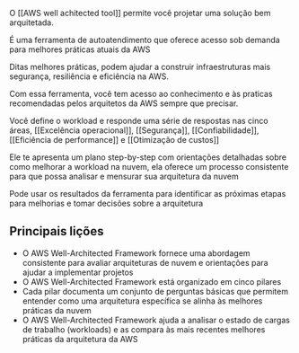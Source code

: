 O [[AWS well achitected tool]] permite você projetar uma solução bem arquitetada.

É uma ferramenta de autoatendimento que oferece acesso sob demanda para melhores práticas atuais da AWS

Ditas melhores práticas, podem ajudar a construir infraestruturas mais segurança, resiliência e eficiência na AWS.

Com essa ferramenta, você tem acesso ao conhecimento e às praticas recomendadas pelos arquitetos da AWS sempre que precisar.

Você define o workload e responde uma série de respostas nas cinco áreas, [[Excelência operacional]], [[Segurança]], [[Confiabilidade]], [[Eficiência de performance]] e [[Otimização de custos]]

Ele te apresenta um plano step-by-step com orientações detalhadas sobre como melhorar a workload na nuvem, ela oferece um processo consistente para que possa analisar e mensurar sua arquitetura da nuvem

Pode usar os resultados da ferramenta para identificar as próximas etapas para melhorias e tomar decisões sobre a arquitetura

## Principais lições

- O AWS Well-Architected Framework fornece uma abordagem consistente para avaliar arquiteturas de nuvem e orientações para ajudar a implementar projetos
- O AWS Well-Architected Framework está organizado em cinco pilares
- Cada pilar documenta um conjunto de perguntas básicas que permitem entender como uma arquitetura específica se alinha às melhores práticas da nuvem
- O AWS Well-Architected Framework ajuda a analisar o estado de cargas de trabalho (workloads) e as compara às mais recentes melhores práticas da arquitetura da AWS